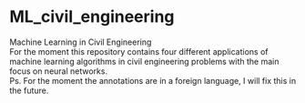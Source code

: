 # ML_civil_engineering
Machine Learning in Civil Engineering<br>
For the moment this repository contains four different applications of machine learning algorithms in civil engineering problems with the main focus on neural networks.<br>
Ps. For the moment the annotations are in a foreign language, I will fix this in the future.

